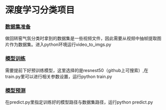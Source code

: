 # 深度学习分类项目

<u></u>

### <u>数据集准备</u>

做回转窑气氛分类时拿到的数据集是一些视频文件，因此需要从视频中抽帧提取图片作为数据集。进入python环境运行video_to_imgs.py



### <u>模型训练</u>

需要提前下好预训练模型，这里选择的是resnest50（github上可搜索）,在train.py里可以进行相关参数设置，运行python train.py



### <u>模型预测</u>

在predict.py里指定训练好的模型路径与数据集路径，运行python predict.py



